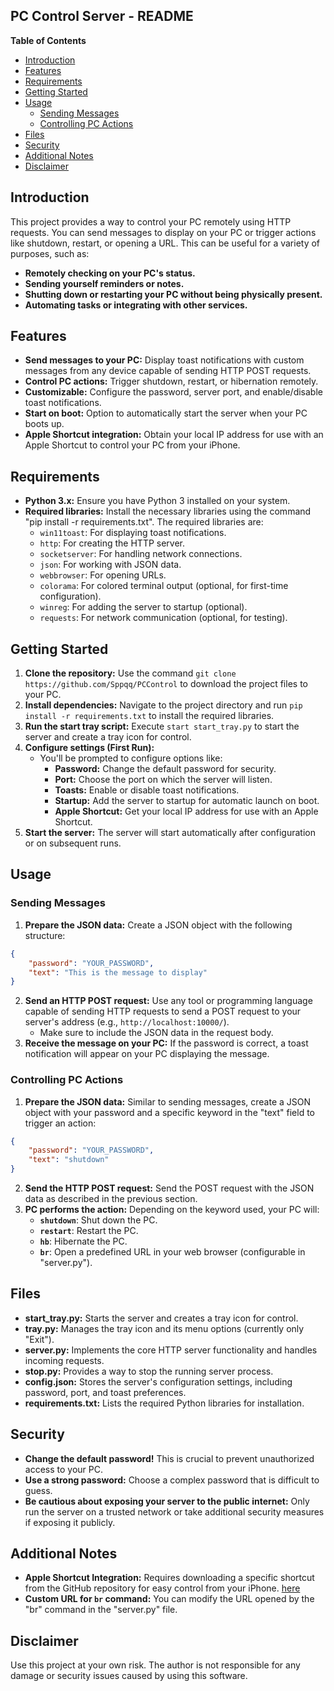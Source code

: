 ## PC Control Server - README

**Table of Contents**

* [Introduction](#introduction)
* [Features](#features)
* [Requirements](#requirements)
* [Getting Started](#getting-started)
* [Usage](#usage)
    * [Sending Messages](#sending-messages)
    * [Controlling PC Actions](#controlling-pc-actions)
* [Files](#files)
* [Security](#security)
* [Additional Notes](#additional-notes)
* [Disclaimer](#disclaimer)

## Introduction

This project provides a way to control your PC remotely using HTTP requests. You can send messages to display on your PC or trigger actions like shutdown, restart, or opening a URL. This can be useful for a variety of purposes, such as:

* **Remotely checking on your PC's status.**
* **Sending yourself reminders or notes.**
* **Shutting down or restarting your PC without being physically present.**
* **Automating tasks or integrating with other services.**

## Features

* **Send messages to your PC:** Display toast notifications with custom messages from any device capable of sending HTTP POST requests.
* **Control PC actions:** Trigger shutdown, restart, or hibernation remotely.
* **Customizable:** Configure the password, server port, and enable/disable toast notifications.
* **Start on boot:** Option to automatically start the server when your PC boots up.
* **Apple Shortcut integration:** Obtain your local IP address for use with an Apple Shortcut to control your PC from your iPhone.

## Requirements

* **Python 3.x:** Ensure you have Python 3 installed on your system.
* **Required libraries:** Install the necessary libraries using the command "pip install -r requirements.txt". The required libraries are:
    * `win11toast`: For displaying toast notifications.
    * `http`: For creating the HTTP server.
    * `socketserver`: For handling network connections.
    * `json`: For working with JSON data.
    * `webbrowser`: For opening URLs.
    * `colorama`: For colored terminal output (optional, for first-time configuration).
    * `winreg`: For adding the server to startup (optional).
    * `requests`: For network communication (optional, for testing).

## Getting Started

1. **Clone the repository:** Use the command `git clone https://github.com/Sppqq/PCControl` to download the project files to your PC.
2. **Install dependencies:** Navigate to the project directory and run `pip install -r requirements.txt` to install the required libraries.
3. **Run the start tray script:** Execute `start start_tray.py` to start the server and create a tray icon for control.
4. **Configure settings (First Run):**
    * You'll be prompted to configure options like:
        * **Password:** Change the default password for security.
        * **Port:** Choose the port on which the server will listen.
        * **Toasts:** Enable or disable toast notifications.
        * **Startup:** Add the server to startup for automatic launch on boot.
        * **Apple Shortcut:** Get your local IP address for use with an Apple Shortcut.
5. **Start the server:** The server will start automatically after configuration or on subsequent runs.

## Usage

### Sending Messages

1. **Prepare the JSON data:** Create a JSON object with the following structure:

```json
{
    "password": "YOUR_PASSWORD",
    "text": "This is the message to display"
}
```

2. **Send an HTTP POST request:** Use any tool or programming language capable of sending HTTP requests to send a POST request to your server's address (e.g., `http://localhost:10000/`).
    * Make sure to include the JSON data in the request body.
3. **Receive the message on your PC:** If the password is correct, a toast notification will appear on your PC displaying the message.

### Controlling PC Actions

1. **Prepare the JSON data:** Similar to sending messages, create a JSON object with your password and a specific keyword in the "text" field to trigger an action:

```json
{
    "password": "YOUR_PASSWORD",
    "text": "shutdown"
}
```

2. **Send the HTTP POST request:** Send the POST request with the JSON data as described in the previous section.
3. **PC performs the action:** Depending on the keyword used, your PC will:
    * **`shutdown`**: Shut down the PC.
    * **`restart`**: Restart the PC.
    * **`hb`**: Hibernate the PC.
    * **`br`**: Open a predefined URL in your web browser (configurable in "server.py").

## Files

* **start_tray.py:** Starts the server and creates a tray icon for control.
* **tray.py:** Manages the tray icon and its menu options (currently only "Exit").
* **server.py:** Implements the core HTTP server functionality and handles incoming requests.
* **stop.py:** Provides a way to stop the running server process.
* **config.json:** Stores the server's configuration settings, including password, port, and toast preferences.
* **requirements.txt:** Lists the required Python libraries for installation.

## Security

* **Change the default password!** This is crucial to prevent unauthorized access to your PC.
* **Use a strong password:** Choose a complex password that is difficult to guess.
* **Be cautious about exposing your server to the public internet:** Only run the server on a trusted network or take additional security measures if exposing it publicly.

## Additional Notes

* **Apple Shortcut Integration:** Requires downloading a specific shortcut from the GitHub repository for easy control from your iPhone. [here](https://www.icloud.com/shortcuts/a8531fc802994034b2198bc382af7844)
* **Custom URL for `br` command:** You can modify the URL opened by the "br" command in the "server.py" file.

## Disclaimer

Use this project at your own risk. The author is not responsible for any damage or security issues caused by using this software.
